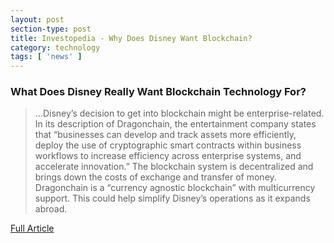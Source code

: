```yaml
---
layout: post
section-type: post
title: Investopedia - Why Does Disney Want Blockchain?
category: technology
tags: [ 'news' ]
---
```


### What Does Disney Really Want Blockchain Technology For?

> ...Disney’s decision to get into blockchain might be enterprise-related. In its description of Dragonchain, the entertainment company states that “businesses can develop and track assets more efficiently, deploy the use of cryptographic smart contracts within business workflows to increase efficiency across enterprise systems, and accelerate innovation.” The blockchain system is decentralized and brings down the costs of exchange and transfer of money. Dragonchain is a “currency agnostic blockchain” with multicurrency support. This could help simplify Disney’s operations as it expands abroad.

[Full Article](http://www.investopedia.com/news/what-does-disney-really-want-blockchain-technology-dis-jpm/)
